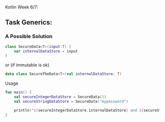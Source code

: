 Kotlin Week 6/7: 

## Task **Generics**:


### A Possible Solution

```kotlin
class SecureData<T>(input:T) {
    var internalDataStore = input
}
```

or (if immutable is ok)


```kotlin
data class SecureTheData<T>(val internalDataStore: T)
```


Usage

```kotlin
fun main() {
    val secureIntegerDataStore = SecureData(1)
    val secureStringDataStore = SecureData("mypassword")

    println("${secureIntegerDataStore.internalDataStore} and ${secureStringDataStore.internalDataStore} => $secureIntegerDataStore and $secureStringDataStore")
}
```
